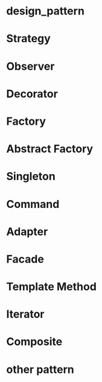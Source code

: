 # design_pattern

# Strategy

# Observer

# Decorator

# Factory

# Abstract Factory

# Singleton

# Command

# Adapter

# Facade

# Template Method

# Iterator

# Composite

# other pattern